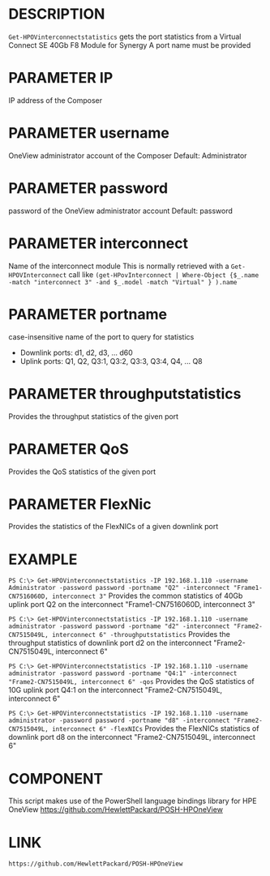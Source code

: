 # DESCRIPTION
   `Get-HPOVinterconnectstatistics` gets the port statistics from a Virtual Connect SE 40Gb F8 Module for Synergy 
   A port name must be provided
       
# PARAMETER IP
  IP address of the Composer
    
# PARAMETER username
  OneView administrator account of the Composer
  Default: Administrator
  
# PARAMETER password
  password of the OneView administrator account 
  Default: password
  
# PARAMETER interconnect
  Name of the interconnect module
  This is normally retrieved with a `Get-HPOVInterconnect` call like `(get-HPovInterconnect | Where-Object {$_.name -match "interconnect 3" -and $_.model -match "Virtual" } ).name`
  
# PARAMETER portname
  case-insensitive name of the port to query for statistics
  - Downlink ports: d1, d2, d3, ... d60
  - Uplink ports: Q1, Q2, Q3:1, Q3:2, Q3:3, Q3:4, Q4, ... Q8 

# PARAMETER throughputstatistics 
  Provides the throughput statistics of the given port 
   
# PARAMETER QoS
  Provides the QoS statistics of the given port 

# PARAMETER FlexNic
  Provides the statistics of the FlexNICs of a given downlink port 

# EXAMPLE
  `PS C:\> Get-HPOVinterconnectstatistics -IP 192.168.1.110 -username Administrator -password password -portname "Q2" -interconnect "Frame1-CN7516060D, interconnect 3"`
  Provides the common statistics of 40Gb uplink port Q2 on the interconnect "Frame1-CN7516060D, interconnect 3"
  
  `PS C:\> Get-HPOVinterconnectstatistics -IP 192.168.1.110 -username administrator -password password -portname "d2" -interconnect "Frame2-CN7515049L, interconnect 6" -throughputstatistics`
  Provides the throughput statistics of downlink port d2 on the interconnect "Frame2-CN7515049L, interconnect 6"
  
  `PS C:\> Get-HPOVinterconnectstatistics -IP 192.168.1.110 -username administrator -password password -portname "Q4:1" -interconnect "Frame2-CN7515049L, interconnect 6" -qos`
  Provides the QoS statistics of 10G uplink port Q4:1 on the interconnect "Frame2-CN7515049L, interconnect 6"

  `PS C:\> Get-HPOVinterconnectstatistics -IP 192.168.1.110 -username administrator -password password -portname "d8" -interconnect "Frame2-CN7515049L, interconnect 6" -flexNICs`
  Provides the FlexNICs statistics of downlink port d8 on the interconnect "Frame2-CN7515049L, interconnect 6"

# COMPONENT
  This script makes use of the PowerShell language bindings library for HPE OneView
  https://github.com/HewlettPackard/POSH-HPOneView

# LINK
    https://github.com/HewlettPackard/POSH-HPOneView
  
